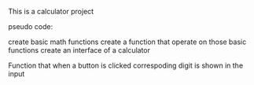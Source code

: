 This is a calculator project 

pseudo code:

create basic math functions
create a function that operate on those basic functions
create an interface of a calculator


Function that when a button is clicked correspoding digit is shown in the input